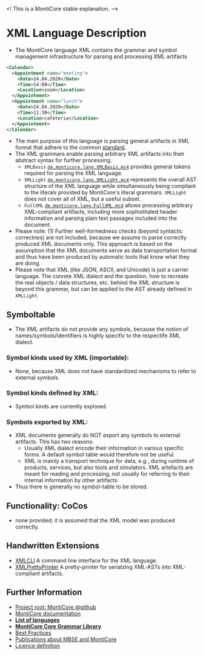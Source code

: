 <!-- (c) https://github.com/MontiCore/monticore -->

<! This is a MontiCore stable explanation. -->

# XML Language Description

* The MontiCore language XML contains the grammar 
  and symbol management infrastructure for parsing and processing 
  XML artifacts

```xml
<Calendar>
  <Appointment name="meeting">
    <Date>24.04.2020</Date>
    <Time>14:00</Time>
    <Location>zoom</Location>
  </Appointment>
  <Appointment name="lunch">
    <Date>24.04.2020</Date>
    <Time>11:30</Time>
    <Location>cafeteria</Location>
  </Appointment>
</Calendar>
```
* The main purpose of this language is parsing general artifacts in XML format
  that adhere to the common [standard](https://www.w3.org/TR/2008/REC-xml-20081126/).
* The XML grammars enable parsing arbitrary XML artifacts 
  into their abstract syntax for further processing.
  * ```XMLBasis``` [`de.monticore.lang.XMLBasis.mc4`](src/main/grammars/de/monticore/lang/XMLBasis.mc4)
    provides general tokens required for parsing the XML language.
  * ```XMLLight``` [`de.monticore.lang.XMLLight.mc4`](src/main/grammars/de/monticore/lang/XMLLight.mc4)
    represents the overall AST structure of the XML language while
    simultaneously being compliant to the literals provided by 
    MontiCore's literal grammars.
    `XMLLight` does not cover all of XML, but a useful subset.
  * ```FullXML``` [`de.monticore.lang.FullXML.mc4`](src/main/grammars/de/monticore/lang/FullXML.mc4)
    allows processing arbitrary XML-compliant artifacts, including more
    sophistitated header information and parsing plain text passages included
    into the document. 
* Please note: (1) Further well-formedness checks (beyond syntactic
    correctnes) are not included,
    because we assume to parse correctly produced XML documents only.
    This approach is based on the assumption that the XML documents 
    serve as data transportation format and thus have been produced by 
    automatic tools that know what they are doing.
* Please note that XML (like JSON, ASCII, and Unicode) 
  is just a carrier language.
  The conrete XML dialect and the question, how to recreate the
  real objects / data structures, etc. behind the XML structure is beyond
  this grammar, but can be applied to the AST already defined in ```XMLLight```.

## Symboltable
* The XML artifacts do not provide any symbols, because the notion of 
  names/symbols/identifiers is highly specific to the respectife XML dialect.

### Symbol kinds used by XML (importable):
* None, because XML does not have standardized 
  mechanisms to refer to external symbols.

### Symbol kinds defined by XML:
* Symbol kinds are currently explored.

### Symbols exported by XML:
* XML documents generally do NOT export any symbols to external artifacts. 
  This has two reasons:
  * Usually XML dialect encode their information in various specific forms.
    A default symbol table would therefore not be useful.
  * XML is mainly a transport technique for data, e.g., during runtime of
    products, services, but also tools and simulators. XML artefacts are
    meant for reading and processing, not usually for referring to their
    internal information by other artifacts.
* Thus there is generally no symbol-table to be stored.  

## Functionality: CoCos
* none provided; it is assumed that the XML model was produced correctly.

## Handwritten Extensions
* [XMLCLI](./src/main/java/de/monticore/XMLLightCLI.java)
  A command line interface for the XML language.
* [XMLPrettyPrinter](./src/main/java/de/monticore/lang/xmllight/prettyprint/XMLLightPrettyPrinter.java)
  A pretty-printer for serialzing XML-ASTs into XML-compliant artifacts.

## Further Information

* [Project root: MontiCore @github](https://github.com/MontiCore/monticore)
* [MontiCore documentation](http://www.monticore.de/)
* [**List of languages**](https://github.com/MontiCore/monticore/blob/dev/docs/Languages.md)
* [**MontiCore Core Grammar Library**](https://github.com/MontiCore/monticore/blob/dev/monticore-grammar/src/main/grammars/de/monticore/Grammars.md)
* [Best Practices](https://github.com/MontiCore/monticore/blob/dev/docs/BestPractices.md)
* [Publications about MBSE and MontiCore](https://www.se-rwth.de/publications/)
* [Licence definition](https://github.com/MontiCore/monticore/blob/master/00.org/Licenses/LICENSE-MONTICORE-3-LEVEL.md)

